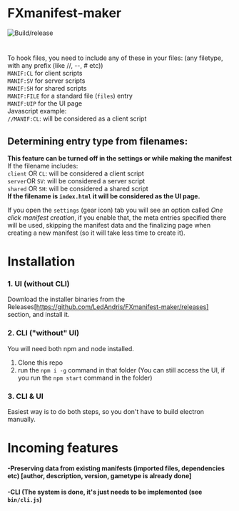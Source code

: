 # FXmanifest-maker
![Build/release](https://github.com/LedAndris/FXmanifest-maker/workflows/Build/release/badge.svg) 
# 
To hook files, you need to include any of these in your files: (any filetype, with any prefix (like //, --, # etc)) <br>
`MANIF:CL` for client scripts <br>
`MANIF:SV` for server scripts <br>
`MANIF:SH` for shared scripts <br>
`MANIF:FILE` for a standard file (`files`) entry <br>
`MANIF:UIP` for the UI page <br>
Javascript example: <br>
`//MANIF:CL`: will be considered as a client script
## Determining entry type from filenames:
**This feature can be turned off in the settings or while making the manifest** <br>
If the filename includes: <br>
`client` OR `CL`: will be considered a client script <br>
`server`OR `SV`: will be considered a server script <br>
`shared` OR `SH`: will be considered a shared script <br>
**If the filename is `index.html` it will be considered as the UI page.** <br>

If you open the `settings` (gear icon) tab you will see an option called *One click manifest creation*, if you enable that, the meta entries specified there will be used, skipping the manifest data and the finalizing page when creating a new manifest (so it will take less time to create it).

# Installation
### 1. UI (without CLI)
Download the installer binaries from the Releases[https://github.com/LedAndris/FXmanifest-maker/releases] section, and install it. <br>
### 2. CLI ("without" UI)
You will need both npm and node installed.
1. Clone this repo
2. run the `npm i -g` command in that folder
(You can still access the UI, if you run the `npm start` command in the folder)
### 3. CLI & UI
Easiest way is to do both steps, so you don't have to build electron manually.
# Incoming features
#### -Preserving data from existing manifests (imported files, dependencies etc) \[author, description, version, gametype is already done] <br>
#### -CLI (The system is done, it's just needs to be implemented (see `bin/cli.js`)
